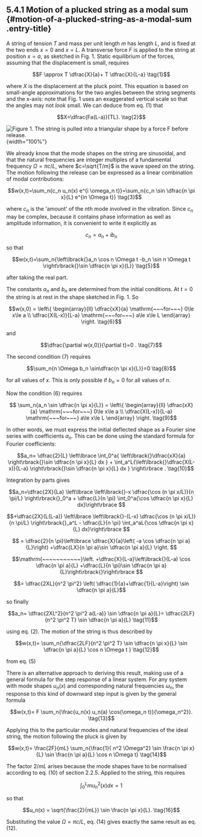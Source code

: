## 5.4.1 Motion of a plucked string as a modal sum {#motion-of-a-plucked-string-as-a-modal-sum .entry-title}

A string of tension $T$ and mass per unit length $m$ has length
$L$, and is fixed at the two ends $x=0$ and $x=L$. A transverse
force $F$ is applied to the string at position $x=a$, as sketched in
Fig. 1. Static equilibrium of the forces, assuming that the displacement
is small, requires

$$F \approx T \dfrac{X}{a}+ T \dfrac{X}{L-a} \tag{1}$$

where $X$ is the displacement at the pluck point. This equation is
based on small-angle approximations for the two angles between the
string segments and the x-axis: note that Fig. 1 uses an exaggerated
vertical scale so that the angles may not *look* small. We can deduce
from eq. (1) that

$$X=\dfrac{Fa(L-a)}{TL}. \tag{2}$$

![Figure 1. The string is pulled into a triangular shape by a force
$F$ before
release.](uploads/2020/11/pluck_diagram-1024x266.jpg){width="100%"}

We already know that the mode shapes on the string are sinusoidal, and
that the natural frequencies are integer multiples of a fundamental
frequency $\Omega = \pi c/L$, where $c=\sqrt{T/m}$ is the wave
speed on the string. The motion following the release can be expressed
as a linear combination of modal contributions:

$$w(x,t)=\sum_n{c_n u_n(x) e^{i \omega_n t}}=\sum_n{c_n \sin
\dfrac{n \pi x}{L} e^{in \Omega t}} \tag{3}$$

where $c_n$ is the 'amount' of the $n$th mode involved in the
vibration. Since $c_n$ may be complex, because it contains phase
information as well as amplitude information, it is convenient to write
it explicitly as

$$c_n=a_n +i b_n \tag{4}$$

so that

$$w(x,t)=\sum_n{\left\lbrack{}a_n \cos n \Omega t -b_n \sin n \Omega t
\right\rbrack{}\sin \dfrac{n \pi x}{L}} \tag{5}$$

after taking the real part.

The constants $a_n$ and $b_n$ are determined from the initial
conditions. At $t=0$ the string is at rest in the shape sketched in
Fig. 1. So

$$w(x,0) = \left\{ \begin{array}{ll} \dfrac{xX}{a}
\mathrm{~~~for~~~} 0\le x\le a \\ \dfrac{X(L-x)}{L-a}
\mathrm{~~~for~~~} a\le x\le L \end{array} \right.
\tag{6}$$

and

$$\dfrac{\partial w(x,0)}{\partial t}=0 . \tag{7}$$

The second condition (7) requires

$$\sum_n{n \Omega b_n \sin\dfrac{n \pi x}{L}}=0 \tag{8}$$

for all values of $x$. This is only possible if $b_n=0$ for all
values of $n$.

Now the condition (6) requires

$$ \sum_n{a_n \sin \dfrac{n \pi x}{L}} = \left\{
\begin{array}{ll} \dfrac{xX}{a} \mathrm{~~~for~~~} 0\le x\le
a \\ \dfrac{X(L-x)}{L-a} \mathrm{~~~for~~~} a\le x\le L
\end{array} \right. \tag{9}$$

In other words, we must express the initial deflected shape as a Fourier
sine series with coefficients $a_n$. This can be done using the
standard formula for Fourier coefficients:

$$a_n= \dfrac{2}{L} \left\lbrace \int_0^a{ \left\lbrack{}\dfrac{xX}{a} \right\rbrack{}\sin \dfrac{n \pi x}{L} dx } +
\int_a^L{\left\lbrack{}\dfrac{X(L-x)}{L-a} \right\rbrack{}\sin \dfrac{n \pi
x}{L} dx } \right\rbrace . \tag{10}$$

Integration by parts gives

$$a_n=\dfrac{2X}{La} \left\lbrace \left\lbrack{}-x \dfrac{\cos (n \pi
x/L)}{n \pi/L} \right\rbrack{}_0^a + \dfrac{L}{n \pi} \int_0^a{\cos
\dfrac{n \pi x}{L} dx}\right\rbrace $$

$$+\dfrac{2X}{L(L-a)} \left\lbrace \left\lbrack{}-(L-x) \dfrac{\cos (n
\pi x/L)}{n \pi/L} \right\rbrack{}_a^L - \dfrac{L}{n \pi}
\int_a^aL{\cos \dfrac{n \pi x}{L} dx}\right\rbrace $$

$$ = \dfrac{2}{n \pi}\left\lbrace \dfrac{X}{a}\left( -a \cos
\dfrac{n \pi a}{L}\right) +\dfrac{LX}{n \pi a}\sin \dfrac{n \pi
a}{L} \right. $$

$$\mathrm{~~~~~~~~~~~}\left. +\dfrac{X}{L-a}\left\lbrack{}(L-a) \cos \dfrac{n \pi a}{L} +\dfrac{L}{n \pi}\sin \dfrac{n \pi
a}{L}\right\rbrack{}\right\rbrace $$

$$= \dfrac{2XL}{n^2 \pi^2} \left(
\dfrac{1}{a}+\dfrac{1}{L-a}\right) \sin \dfrac{n \pi a}{L}$$

so finally

$$a_n= \dfrac{2XL^2}{n^2 \pi^2 a(L-a)} \sin \dfrac{n \pi
a}{L}= \dfrac{2LF}{n^2 \pi^2 T} \sin \dfrac{n \pi a}{L}
\tag{11}$$

using eq. (2). The motion of the string is thus described by

$$w(x,t)= \sum_n{\dfrac{2LF}{n^2 \pi^2 T} \sin \dfrac{n \pi
x}{L} \sin \dfrac{n \pi a}{L} \cos n \Omega t } \tag{12}$$

from eq. (5)

There is an alternative approach to deriving this result, making use of
a general formula for the step response of a linear system. For any
system with mode shapes $u_n(x)$ and corresponding natural frequencies
$\omega_n$, the response to this kind of downward step input is given
by the general formula

$$w(x,t)= F \sum_n{\frac{u_n(x) u_n(a) \cos(\omega_n
t)}{\omega_n^2}}. \tag{13}$$

Applying this to the particular modes and natural frequencies of the
ideal string, the motion following the pluck is given by

$$w(x,t)= \frac{2F}{mL} \sum_n{\frac{1}{ n^2 \Omega^2} \sin
\frac{n \pi x}{L} \sin \frac{n \pi a}{L} \cos n \Omega t}
\tag{14}$$

The factor $2/mL$ arises because the mode shapes have to be normalised
according to eq. (10) of section 2.2.5. Applied to the string, this
requires

$$\int_0^L{m u_n^2(x) dx}=1 \tag{15}$$

so that

$$u_n(x) = \sqrt{\frac{2}{mL}} \sin \frac{n \pi x}{L}.
\tag{16}$$

Substituting the value $\Omega= \pi c/L$, eq. (14) gives exactly the
same result as eq. (12).
